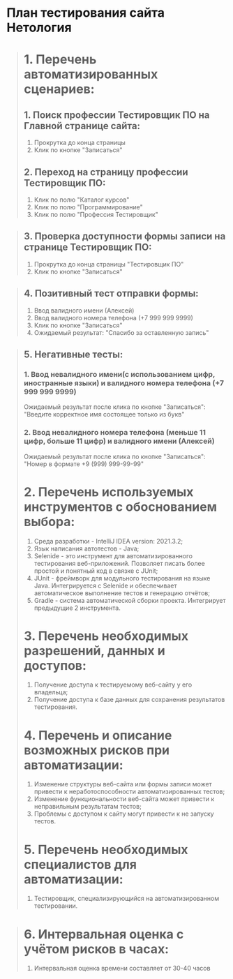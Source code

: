 # План тестирования сайта Нетология

> # 1. Перечень автоматизированных сценариев:
> ## 1. Поиск профессии Тестировщик ПО на Главной странице сайта:
> 1. Прокрутка до конца страницы
> 2. Клик по кнопке "Записаться"
> 
> ## 2. Переход на страницу профессии Тестировщик ПО:
> 1. Клик по полю "Каталог курсов"
> 2. Клик по полю "Программирование"
> 3. Клик по полю "Профессия Тестировщик"

> ## 3. Проверка доступности формы записи на странице Тестировщик ПО:
> 1. Прокрутка до конца страницы "Тестировщик ПО"
> 2. Клик по кнопке "Записаться"

> ## 4. Позитивный тест отправки формы:
> 1. Ввод валидного имени (Алексей)
> 2. Ввод валидного номера телефона (+7 999 999 9999)
> 3. Клик по кнопке "Записаться"
> 4. Ожидаемый результат: "Спасибо за оставленную запись"

> ## 5. Негативные тесты:
> ### 1. Ввод невалидного имени(с использованием цифр, иностранные языки) и валидного номера телефона (+7 999 999 9999)
> Ожидаемый результат после клика по кнопке "Записаться": "Введите корректное имя состоящее только из букв"
> ### 2. Ввод невалидного номера телефона (меньше 11 цифр, больше 11 цифр) и валидного имени (Алексей)
> Ожидаемый результат после клика по кнопке "Записаться": "Номер в формате +9 (999) 999-99-99"
> 
> # 2. Перечень используемых инструментов с обоснованием выбора:
> 1. Среда разработки - IntelliJ IDEA version: 2021.3.2;
> 2. Язык написания автотестов - Java;
> 3. Selenide - это инструмент для автоматизированного тестирования веб-приложений. Позволяет писать более простой и понятный код в связке с JUnit;
> 4. JUnit - фреймворк для модульного тестирования на языке Java. Интегрируется с Selenide и обеспечивает автоматическое выполнение тестов и генерацию отчётов;
> 5. Gradle - система автоматической сборки проекта. Интегрирует предыдущие 2 инструмента.
> 
> # 3. Перечень необходимых разрешений, данных и доступов:
> 1. Получение доступа к тестируемому веб-сайту у его владельца;
> 2. Получение доступа к базе данных для сохранения результатов тестирования.
> 
> # 4. Перечень и описание возможных рисков при автоматизации:
> 1. Изменение структуры веб-сайта или формы записи может привести к неработоспособности автоматизированных тестов;
> 2. Изменение функциональности веб-сайта может привести к неправильным результатам тестов;
> 3. Проблемы с доступом к сайту могут привести к не запуску тестов.
> 
> # 5. Перечень необходимых специалистов для автоматизации:
> 1. Тестировщик, специализирующийся на автоматизированном тестировании.

> # 6. Интервальная оценка с учётом рисков в часах:
> 1. Интервальная оценка времени составляет от 30-40 часов
